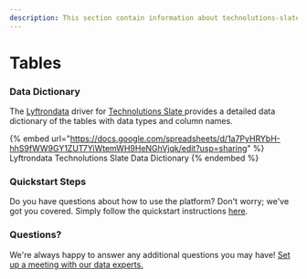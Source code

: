 ```yaml
---
description: This section contain information about technolutions-slate connector tables information
---
```


# Tables

### Data Dictionary

The [Lyftrondata](https://www.lyftrondata.com/) driver for [Technolutions Slate](https://www.lyftrondata.com/integration/technolutions-slate/)[ ](https://www.lyftrondata.com/integration/technolutions-slate/)provides a detailed data dictionary of the tables with data types and column names.

{% embed url="https://docs.google.com/spreadsheets/d/1a7PyHRYbH-hhS9fWW9GY1ZUT7YiWtemWH9HeNGhVjqk/edit?usp=sharing" %}
Lyftrondata Technolutions Slate Data Dictionary
{% endembed %}

### Quickstart Steps

Do you have questions about how to use the platform? Don't worry; we've got you covered. Simply follow the quickstart instructions [here](../../../../quickstart-steps.md).

### Questions? <a href="#questions" id="questions"></a>

We're always happy to answer any additional questions you may have! [Set up a meeting with our data experts.](https://www.lyftrondata.com/book-a-meeting/)

